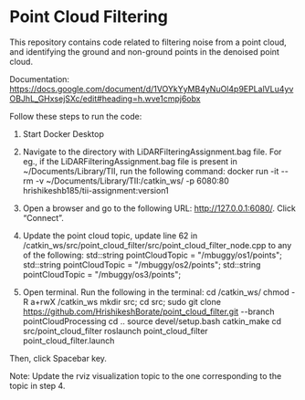 # Point Cloud Filtering
This repository contains code related to filtering noise from a point cloud, and identifying the ground and non-ground points in the denoised point cloud.

Documentation: https://docs.google.com/document/d/1VOYkYyMB4yNuOl4p9EPLalVLu4yvOBJhL_GHxsejSXc/edit#heading=h.wve1cmpj6obx

Follow these steps to run the code:

1) Start Docker Desktop
   
3) Navigate to the directory with LiDARFilteringAssignment.bag file. 
For eg., if the LiDARFilteringAssignment.bag file is present in ~/Documents/Library/TII, 
run the following command:
docker run -it --rm -v ~/Documents/Library/TII:/catkin_ws/ -p 6080:80 hrishikeshb185/tii-assignment:version1

4) Open a browser and go to the following URL: http://127.0.0.1:6080/. Click “Connect”.

5) Update the point cloud topic, update line 62 in /catkin_ws/src/point_cloud_filter/src/point_cloud_filter_node.cpp to any of the following:
std::string pointCloudTopic = "/mbuggy/os1/points";
std::string pointCloudTopic = "/mbuggy/os2/points";
std::string pointCloudTopic = "/mbuggy/os3/points";

4) Open terminal. Run the following in the terminal:
cd /catkin_ws/
chmod -R a+rwX /catkin_ws
mkdir src; cd src;
sudo git clone https://github.com/HrishikeshBorate/point_cloud_filter.git --branch pointCloudProcessing
cd ..
source devel/setup.bash
catkin_make
cd src/point_cloud_filter
roslaunch point_cloud_filter point_cloud_filter.launch

Then, click Spacebar key.

Note: Update the rviz visualization topic to the one corresponding to the topic in step 4.
